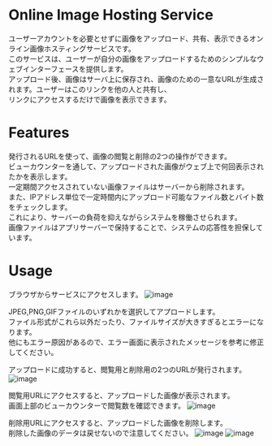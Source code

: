 # Online Image Hosting Service

ユーザーアカウントを必要とせずに画像をアップロード、共有、表示できるオンライン画像ホスティングサービスです。<br>
このサービスは、ユーザーが自分の画像をアップロードするためのシンプルなウェブインターフェースを提供します。<br>
アップロード後、画像はサーバ上に保存され、画像のための一意なURLが生成されます。ユーザーはこのリンクを他の人と共有し、<br>リンクにアクセスするだけで画像を表示できます。

# Features

発行されるURLを使って、画像の閲覧と削除の2つの操作ができます。<br>
ビューカウンターを通して、アップロードされた画像がウェブ上で何回表示されたかを表示します。<br>
一定期間アクセスされていない画像ファイルはサーバーから削除されます。<br>
また、IPアドレス単位で一定時間内にアップロード可能なファイル数とバイト数をチェックします。<br>
これにより、サーバーの負荷を抑えながらシステムを稼働させられます。<br>
画像ファイルはアプリサーバーで保持することで、システムの応答性を担保しています。

# Usage

ブラウザからサービスにアクセスします。
![image](https://github.com/haru864/OnlineImageHostingService/assets/45516420/e64322ba-85cf-49f7-ba4e-ae18b7b8a00b)

JPEG,PNG,GIFファイルのいずれかを選択してアプロードします。<br>
ファイル形式がこれら以外だったり、ファイルサイズが大きすぎるとエラーになります。<br>
他にもエラー原因があるので、エラー画面に表示されたメッセージを参考に修正してください。

アップロードに成功すると、閲覧用と削除用の2つのURLが発行されます。
![image](https://github.com/haru864/OnlineImageHostingService/assets/45516420/771e2e49-5743-4c54-b171-22d2926551cf)

閲覧用URLにアクセスすると、アップロードした画像が表示されます。<br>
画面上部のビューカウンターで閲覧数を確認できます。
![image](https://github.com/haru864/OnlineImageHostingService/assets/45516420/e7e00e3d-3d44-4497-aa88-22cd4808b63d)

削除用URLにアクセスすると、アップロードした画像を削除します。<br>
削除した画像のデータは戻せないので注意してください。
![image](https://github.com/haru864/OnlineImageHostingService/assets/45516420/c789dbef-cce6-4f05-a85e-9ae104cfe268)
![image](https://github.com/haru864/OnlineImageHostingService/assets/45516420/48d0e6b1-9665-4c3d-aeff-aadd93674365)


